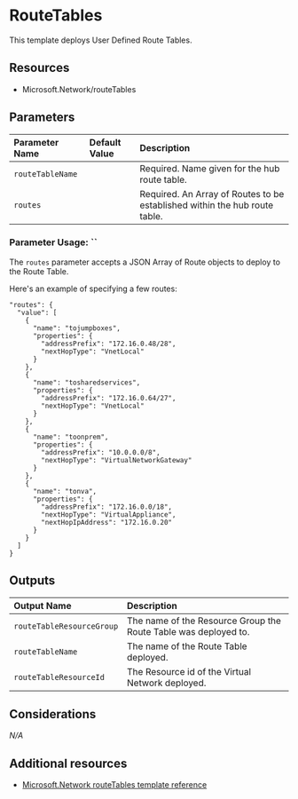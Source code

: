 # RouteTables

This template deploys User Defined Route Tables.

## Resources

- Microsoft.Network/routeTables

## Parameters

| Parameter Name | Default Value | Description |
| :-             | :-            | :-          |
| `routeTableName` | | Required. Name given for the hub route table.
| `routes` | | Required. An Array of Routes to be established within the hub route table.

### Parameter Usage: ``

The `routes` parameter accepts a JSON Array of Route objects to deploy to the Route Table.

Here's an example of specifying a few routes:

```
"routes": {
  "value": [
    {
      "name": "tojumpboxes",
      "properties": {
        "addressPrefix": "172.16.0.48/28",
        "nextHopType": "VnetLocal"
      }
    },
    {
      "name": "tosharedservices",
      "properties": {
        "addressPrefix": "172.16.0.64/27",
        "nextHopType": "VnetLocal"
      }
    },
    {
      "name": "toonprem",
      "properties": {
        "addressPrefix": "10.0.0.0/8",
        "nextHopType": "VirtualNetworkGateway"
      }
    },
    {
      "name": "tonva",
      "properties": {
        "addressPrefix": "172.16.0.0/18",
        "nextHopType": "VirtualAppliance",
        "nextHopIpAddress": "172.16.0.20"
      }
    }
  ]
}
```

## Outputs

| Output Name | Description |
| :-          | :-          |
| `routeTableResourceGroup` | The name of the Resource Group the Route Table was deployed to.
| `routeTableName` | The name of the Route Table deployed.
| `routeTableResourceId` | The Resource id of the Virtual Network deployed.

## Considerations

*N/A*

## Additional resources

- [Microsoft.Network routeTables template reference](https://docs.microsoft.com/en-us/azure/templates/microsoft.network/2018-11-01/routetables)
